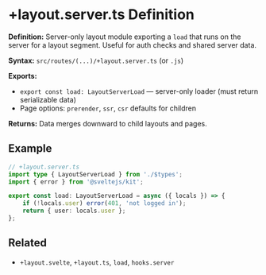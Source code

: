 # +layout.server.ts Definition

**Definition:** Server-only layout module exporting a `load` that runs
on the server for a layout segment. Useful for auth checks and shared
server data.

**Syntax:** `src/routes/(...)/+layout.server.ts` (or `.js`)

**Exports:**

- `export const load: LayoutServerLoad` — server-only loader (must
  return serializable data)
- Page options: `prerender`, `ssr`, `csr` defaults for children

**Returns:** Data merges downward to child layouts and pages.

## Example

```ts
// +layout.server.ts
import type { LayoutServerLoad } from './$types';
import { error } from '@sveltejs/kit';

export const load: LayoutServerLoad = async ({ locals }) => {
	if (!locals.user) error(401, 'not logged in');
	return { user: locals.user };
};
```

## Related

- `+layout.svelte`, `+layout.ts`, `load`, `hooks.server`
